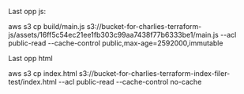 Last opp js: 

aws s3 cp build/main.js s3://bucket-for-charlies-terraform-js/assets/16ff5c54ec21ee1fb303c99aa7438f77b6333be1/main.js --acl public-read --cache-control public,max-age=2592000,immutable

Last opp html

aws s3 cp index.html s3://bucket-for-charlies-terraform-index-filer-test/index.html --acl public-read --cache-control no-cache
